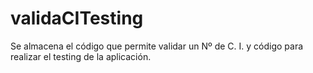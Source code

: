 # validaCITesting
Se almacena el código que permite validar un Nº de C. I. y código para realizar el testing de la aplicación.
